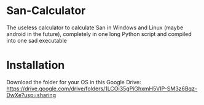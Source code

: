 # San-Calculator
The useless calculator to calculate San in Windows and Linux (maybe android in the future), completely in one long Python script and compiled into one sad executable

# Installation
Download the folder for your OS in this Google Drive: https://drive.google.com/drive/folders/1LCOi35gPiGhxmH5VIP-SM3z6Bqz-DwXe?usp=sharing
